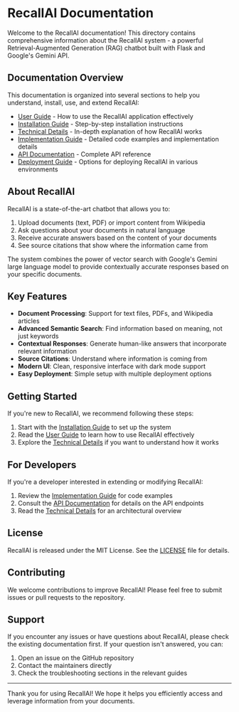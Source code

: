 # RecallAI Documentation

Welcome to the RecallAI documentation! This directory contains comprehensive information about the RecallAI system - a powerful Retrieval-Augmented Generation (RAG) chatbot built with Flask and Google's Gemini API.

## Documentation Overview

This documentation is organized into several sections to help you understand, install, use, and extend RecallAI:

- [User Guide](./USER_GUIDE.md) - How to use the RecallAI application effectively
- [Installation Guide](./INSTALLATION.md) - Step-by-step installation instructions
- [Technical Details](./TECHNICAL_DETAILS.md) - In-depth explanation of how RecallAI works
- [Implementation Guide](./IMPLEMENTATION_GUIDE.md) - Detailed code examples and implementation details
- [API Documentation](./API_DOCS.md) - Complete API reference
- [Deployment Guide](./DEPLOYMENT.md) - Options for deploying RecallAI in various environments

## About RecallAI

RecallAI is a state-of-the-art chatbot that allows you to:

1. Upload documents (text, PDF) or import content from Wikipedia
2. Ask questions about your documents in natural language
3. Receive accurate answers based on the content of your documents
4. See source citations that show where the information came from

The system combines the power of vector search with Google's Gemini large language model to provide contextually accurate responses based on your specific documents.

## Key Features

- **Document Processing**: Support for text files, PDFs, and Wikipedia articles
- **Advanced Semantic Search**: Find information based on meaning, not just keywords
- **Contextual Responses**: Generate human-like answers that incorporate relevant information
- **Source Citations**: Understand where information is coming from
- **Modern UI**: Clean, responsive interface with dark mode support
- **Easy Deployment**: Simple setup with multiple deployment options

## Getting Started

If you're new to RecallAI, we recommend following these steps:

1. Start with the [Installation Guide](./INSTALLATION.md) to set up the system
2. Read the [User Guide](./USER_GUIDE.md) to learn how to use RecallAI effectively
3. Explore the [Technical Details](./TECHNICAL_DETAILS.md) if you want to understand how it works

## For Developers

If you're a developer interested in extending or modifying RecallAI:

1. Review the [Implementation Guide](./IMPLEMENTATION_GUIDE.md) for code examples
2. Consult the [API Documentation](./API_DOCS.md) for details on the API endpoints
3. Read the [Technical Details](./TECHNICAL_DETAILS.md) for an architectural overview

## License

RecallAI is released under the MIT License. See the [LICENSE](../LICENSE) file for details.

## Contributing

We welcome contributions to improve RecallAI! Please feel free to submit issues or pull requests to the repository.

## Support

If you encounter any issues or have questions about RecallAI, please check the existing documentation first. If your question isn't answered, you can:

1. Open an issue on the GitHub repository
2. Contact the maintainers directly
3. Check the troubleshooting sections in the relevant guides

---

Thank you for using RecallAI! We hope it helps you efficiently access and leverage information from your documents. 